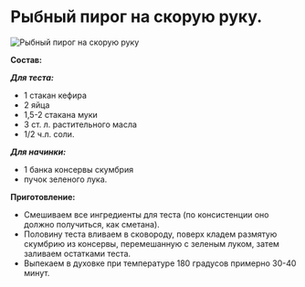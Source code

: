 # Рыбный пирог на скорую руку.
![Рыбный пирог на скорую руку](/images/Kulinar/Vipechka/speed_pirog_riba.jpg 'Рыбный пирог на скорую руку')

**Состав:**

_**Для теста:**_

- 1 стакан кефира
- 2 яйца
- 1,5-2 стакана муки
- 3 ст. л. растительного масла
- 1/2 ч.л. соли.

_**Для начинки:**_

- 1 банка консервы скумбрия
- пучок зеленого лука.

**Приготовление:**

- Смешиваем все ингредиенты для теста (по консистенции оно должно получиться, как сметана).
- Половину теста вливаем в сковороду, поверх кладем размятую скумбрию из консервы, перемешанную с зеленым луком, затем заливаем остатками теста.
- Выпекаем в духовке при температуре 180 градусов примерно 30-40 минут. 

